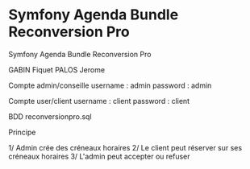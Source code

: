 Symfony Agenda Bundle Reconversion Pro
========================
Symfony 
Agenda Bundle 
Reconversion Pro



GABIN Fiquet
PALOS Jerome





Compte admin/conseille
	username : admin
	password : admin
	
Compte user/client
	username : client
	password : client
	
BDD
	reconversionpro.sql
	
	
	
	
	
	
	
Principe

1/ Admin crée des créneaux horaires
2/ Le client peut réserver sur ses créneaux horaires
3/ L'admin peut accepter ou refuser
	


